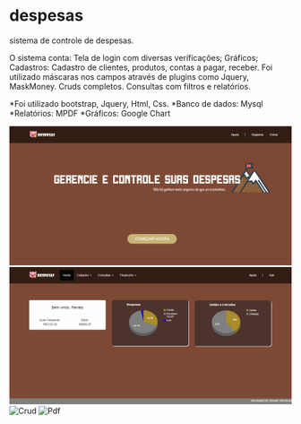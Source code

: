 # despesas

sistema de controle de despesas.

O sistema conta:
Tela de login com diversas verificações;
Gráficos;
Cadastros: Cadastro de clientes, produtos, contas a pagar, receber. Foi utilizado máscaras nos campos através de plugins como Jquery, MaskMoney.
Cruds completos.
Consultas com filtros e relatórios.

*Foi utilizado bootstrap, Jquery, Html, Css.
*Banco de dados: Mysql
*Relatórios: MPDF
*Gráficos: Google Chart

![Tela de Login](screenshots/despesas-login.png)
![Home](screenshots/inicio.png)
![Crud](crud.png)
![Pdf](pdf.png)
